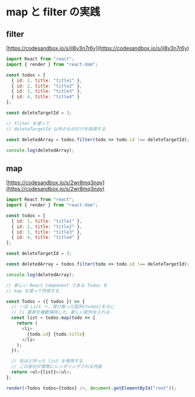 # map と filter の実践

## filter

[https://codesandbox.io/s/jl8v3n7r6y](https://codesandbox.io/s/jl8v3n7r6y)

```javascript
import React from "react";
import { render } from "react-dom";

const todos = [
  { id: 1, title: "title1" },
  { id: 2, title: "title2" },
  { id: 3, title: "title3" },
  { id: 4, title: "title4" }
];

const deleteTargetId = 3;

// filter を使って
// deleteTargetId 以外のものだけを採用する

const deletedArray = todos.filter(todo => todo.id !== deleteTargetId);

console.log(deletedArray);
```

## map

[https://codesandbox.io/s/2wr8mq3nqy](https://codesandbox.io/s/2wr8mq3nqy)

```javascript
import React from "react";
import { render } from "react-dom";

const todos = [
  { id: 1, title: "title1" },
  { id: 2, title: "title2" },
  { id: 3, title: "title3" },
  { id: 4, title: "title4" }
];

const deleteTargetId = 3;

const deletedArray = todos.filter(todo => todo.id !== deleteTargetId);

console.log(deletedArray);

// 新しい React Component である Todos を 
// map を使って作成する

const Todos = ({ todos }) => {
  // 一旦 List へ、受け取った配列(todos)を元に
  // li 要素を複数保持した、新しい配列を入れる
  const list = todos.map(todo => {
    return (
      <li>
        {todo.id} {todo.title}
      </li>
    );
  });

  // 先ほど作った list を使用する
  // この部分が実際にレンダリングされる内容
  return <ul>{list}</ul>;
};

render(<Todos todos={todos} />, document.getElementById("root"));
```

